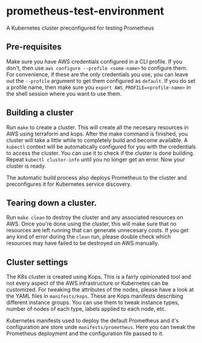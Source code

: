 # prometheus-test-environment
A Kubernetes cluster preconfigured for testing Prometheus


## Pre-requisites
Make sure you have AWS credentials configured in a CLI profile. If you don't, then use `aws configure --profile <some-name>` to configure them.
For convenience, if these are the only credentials you use, you can leave out the `--profile` argument to get them configured as `default`.
If you do set a profile name, then make sure you `export AWS_PROFILE=<profile-name>` in the shell session where you want to use them.

## Building a cluster
Run `make` to create a cluster. This will create all the necesary resources in AWS using terraform and kops.
After the make command is finished, you cluster will take a little while to completely build and become available.
A `kubectl` context will be automatically configured for you with the credentials to access the cluster. 
You can use it to check if the cluster is done building. Repeat `kubectl cluster-info` until you no longer get an error. Now your cluster is ready.

The automatic build process also deploys Prometheus to the cluster and preconfigures it for Kubernetes service discovery.

## Tearing down a cluster.
Run `make clean` to destroy the cluster and any associated resources on AWS.
Once you're done using the cluster, this will make sure that no resources are left running that can generate unnecesary costs.
If you get any kind of error during the `clean` run, please double check which resources may have failed to be destroyed on AWS manually.

## Cluster settings
The K8s cluster is created using Kops. This is a fairly opinionated tool and not every aspect of the AWS infrastructure or Kubernetes can be customized.
For tweaking the attributes of the nodes, please have a look at the YAML files in `manifests/kops`. These are Kops manifests describing different instance groups.
You can use them to tweak instance types, number of nodes of each type, labels applied to each node, etc.

Kubernetes manifests used to deploy the default Prometheus and it's configuration are store unde `manifests/prometheus`.
Here you can tweak the Prometheus deployment and the configuration file passed to it.